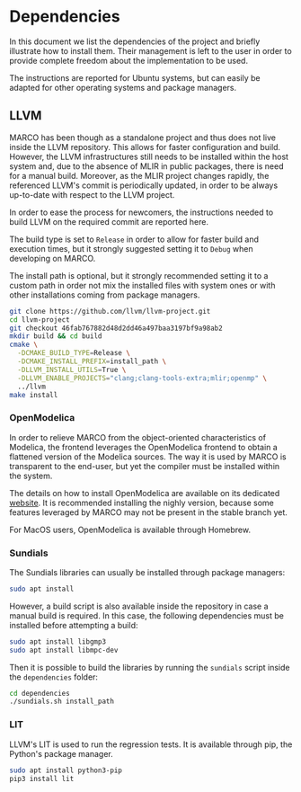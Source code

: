 # Dependencies
In this document we list the dependencies of the project and briefly illustrate how to install them.
Their management is left to the user in order to provide complete freedom about the implementation to be used.

The instructions are reported for Ubuntu systems, but can easily be adapted for other operating systems and package managers.

## LLVM
MARCO has been though as a standalone project and thus does not live inside the LLVM repository.
This allows for faster configuration and build.
However, the LLVM infrastructures still needs to be installed within the host system and, due to the absence of MLIR in public packages, there is need for a manual build.
Moreover, as the MLIR project changes rapidly, the referenced LLVM's commit is periodically updated, in order to be always up-to-date with respect to the LLVM project.

In order to ease the process for newcomers, the instructions needed to build LLVM on the required commit are reported here.

The build type is set to `Release` in order to allow for faster build and execution times, but it strongly suggested setting it to `Debug` when developing on MARCO.

The install path is optional, but it strongly recommended setting it to a custom path in order not mix the installed files with system ones or with other installations coming from package managers.

```bash
git clone https://github.com/llvm/llvm-project.git
cd llvm-project
git checkout 46fab767882d48d2dd46a497baa3197bf9a98ab2
mkdir build && cd build
cmake \
  -DCMAKE_BUILD_TYPE=Release \
  -DCMAKE_INSTALL_PREFIX=install_path \
  -DLLVM_INSTALL_UTILS=True \
  -DLLVM_ENABLE_PROJECTS="clang;clang-tools-extra;mlir;openmp" \
  ../llvm
make install
```

### OpenModelica
In order to relieve MARCO from the object-oriented characteristics of Modelica, the frontend leverages the OpenModelica frontend to obtain a flattened version of the Modelica sources. The way it is used by MARCO is transparent to the end-user, but yet the compiler must be installed within the system.

The details on how to install OpenModelica are available on its dedicated [website](https://openmodelica.org/).
It is recommended installing the nighly version, because some features leveraged by MARCO may not be present in the stable branch yet.

For MacOS users, OpenModelica is available through Homebrew.

### Sundials
The Sundials libraries can usually be installed through package managers:

```bash
sudo apt install 
```

However, a build script is also available inside the repository in case a manual build is required.
In this case, the following dependencies must be installed before attempting a build:

```bash
sudo apt install libgmp3
sudo apt install libmpc-dev
```

Then it is possible to build the libraries by running the `sundials` script inside the `dependencies` folder:
```bash
cd dependencies
./sundials.sh install_path
```

### LIT
LLVM's LIT is used to run the regression tests.
It is available through pip, the Python's package manager.

```bash
sudo apt install python3-pip
pip3 install lit
```
